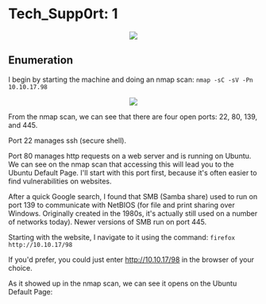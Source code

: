 # Tech_Supp0rt: 1
<p align="center">
  <img src="https://user-images.githubusercontent.com/60375020/164568509-7ebe3105-7af2-4301-94ae-e7cd6840d93d.png">
</p>

## Enumeration
I begin by starting the machine and doing an nmap scan: ```nmap -sC -sV -Pn 10.10.17.98```

<p align="center">
  <img src="https://user-images.githubusercontent.com/60375020/164568833-b9293896-5045-4cdf-92d0-3a828c7c8efd.png">
</p>

From the nmap scan, we can see that there are four open ports: 22, 80, 139, and 445.

Port 22 manages ssh (secure shell).  

Port 80 manages http requests on a web server and is running on Ubuntu. We can see on the nmap scan that accessing this will lead you to the Ubuntu Default Page. I'll start with this port first, because it's often easier to find vulnerabilities on websites. 

After a quick Google search, I found that SMB (Samba share) used to run on port 139 to communicate with NetBIOS (for file and print sharing over Windows. Originally created in the 1980s, it's actually still used on a number of networks today). Newer versions of SMB run on port 445.

Starting with the website, I navigate to it using the command: ```firefox http://10.10.17/98```

If you'd prefer, you could just enter http://10.10.17/98 in the browser of your choice. 

As it showed up in the nmap scan, we can see it opens on the Ubuntu Default Page: 
